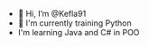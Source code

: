 - 👋 Hi, I’m @Kefla91
- 👀 I'm currently training Python
- I'm learning Java and C# in POO

<!---
Kefla91/Kefla91 is a ✨ special ✨ repository because its `README.md` (this file) appears on your GitHub profile.
You can click the Preview link to take a look at your changes.
--->

